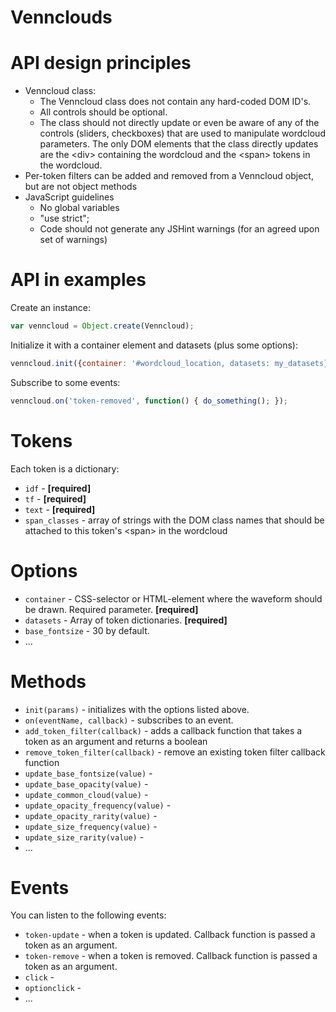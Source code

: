 Vennclouds
==========

API design principles
=====================

  * Venncloud class:
    * The Venncloud class does not contain any hard-coded DOM ID's.
    * All controls should be optional.
    * The class should not directly update or even be aware of any of the controls (sliders, checkboxes) that are used to manipulate wordcloud parameters. The only DOM elements that the class directly updates are the \<div> containing the wordcloud and the \<span> tokens in the wordcloud.
  * Per-token filters can be added and removed from a Venncloud object, but are not object methods
  * JavaScript guidelines
    * No global variables
    * "use strict";
    * Code should not generate any JSHint warnings (for an agreed upon set of warnings)


API in examples
===============

Create an instance:

```javascript
var venncloud = Object.create(Venncloud);
```

Initialize it with a container element and datasets (plus some options):

```javascript
venncloud.init({container: '#wordcloud_location, datasets: my_datasets});
```

Subscribe to some events:

```javascript
venncloud.on('token-removed', function() { do_something(); });
```

Tokens
======

Each token is a dictionary:
  * `idf` - **[required]**
  * `tf` - **[required]**
  * `text` - **[required]**
  * `span_classes` - array of strings with the DOM class names that should be attached to this token's \<span> in the wordcloud


Options
=======

  * `container` - CSS-selector or HTML-element where the waveform
    should be drawn. Required parameter. **[required]**
  * `datasets` - Array of token dictionaries. **[required]**
  * `base_fontsize` - 30 by default.
  * ...

  
Methods
=======

  * `init(params)` - initializes with the options listed above.
  * `on(eventName, callback)` - subscribes to an event.
  * `add_token_filter(callback)` - adds a callback function that takes a token as an argument and returns a boolean
  * `remove_token_filter(callback)` - remove an existing token filter callback function
  * `update_base_fontsize(value)` -
  * `update_base_opacity(value)` -
  * `update_common_cloud(value)` -
  * `update_opacity_frequency(value)` -
  * `update_opacity_rarity(value)` -
  * `update_size_frequency(value)` -
  * `update_size_rarity(value)` -
  * ...

Events
======

You can listen to the following events:

  * `token-update` - when a token is updated. Callback function is passed a token as an argument.
  * `token-remove` - when a token is removed. Callback function is passed a token as an argument.
  * `click` - 
  * `optionclick` - 
  * ...
